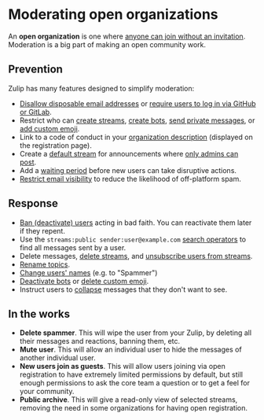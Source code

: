 # Moderating open organizations

An **open organization** is one where
[anyone can join without an invitation](/help/allow-anyone-to-join-without-an-invitation).
Moderation is a big part of making an open community work.

## Prevention

Zulip has many features designed to simplify moderation:

* [Disallow disposable email addresses](/help/allow-anyone-to-join-without-an-invitation)
  or [require users to log in via GitHub or GitLab](/help/configure-authentication-methods).
* Restrict who can [create streams](/help/configure-who-can-create-streams),
  [create bots](/help/restrict-bot-creation), [send private
  messages](/help/restrict-private-messages), or
  [add custom emoji](/help/only-allow-admins-to-add-emoji).
* Link to a code of conduct in your
  [organization description](/help/create-your-organization-profile)
  (displayed on the registration page).
* Create a [default stream](/help/set-default-streams-for-new-users)
  for announcements where [only admins can
  post](/help/stream-sending-policy).
* Add a [waiting period](/help/restrict-permissions-of-new-members) before
  new users can take disruptive actions.
* [Restrict email visibility](/help/restrict-visibility-of-email-addresses)
  to reduce the likelihood of off-platform spam.

## Response

* [Ban (deactivate) users](/help/deactivate-or-reactivate-a-user) acting in
  bad faith. You can reactivate them later if they repent.
* Use the `streams:public sender:user@example.com`
  [search operators](/help/search-for-messages) to find all messages sent by a user.
* Delete messages, [delete streams](/help/delete-a-stream), and
  [unsubscribe users from streams](/help/add-or-remove-users-from-a-stream).
* [Rename topics](/help/rename-a-topic).
* [Change users' names](/help/change-a-users-name) (e.g. to "Spammer")
* [Deactivate bots](/help/deactivate-or-reactivate-a-bot) or
  [delete custom emoji](/help/add-custom-emoji#delete-custom-emoji).
* Instruct users to [collapse](/help/collapse-a-message) messages that they don't
  want to see.

## In the works

* **Delete spammer**. This will wipe the user from your Zulip, by deleting
  all their messages and reactions, banning them, etc.
* **Mute user**. This will allow an individual user to hide the messages of
  another individual user.
* **New users join as guests**. This will allow users joining via open
  registration to have extremely limited permissions by default, but still
  enough permissions to ask the core team a question or to get a feel for your
  community.
* **Public archive**. This will give a read-only view of selected streams,
  removing the need in some organizations for having open registration.
